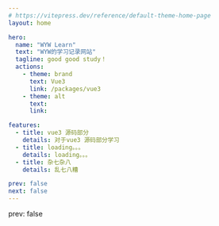 ```yaml
---
# https://vitepress.dev/reference/default-theme-home-page
layout: home

hero:
  name: "WYW Learn"
  text: "WYW的学习记录网站"
  tagline: good good study！
  actions:
    - theme: brand
      text: Vue3
      link: /packages/vue3
    - theme: alt
      text: 
      link: 

features:
  - title: vue3 源码部分
    details: 对于vue3 源码部分学习
  - title: loading。。。
    details: loading。。。
  - title: 杂七杂八
    details: 乱七八糟

prev: false
next: false
---
```

prev: false
